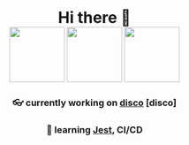 
<div align="center">
  <h1 style="margin:auto;">Hi there 👋</h1>
 </div>
 
 <div align="center">
      <img 
       height="100"
       src="https://media.giphy.com/media/KegPbvrQghq1y/giphy.gif" />
      <img 
         height="100"
         src="https://media.giphy.com/media/MfSdxfJDocLu0/giphy.gif" />
      <img 
       height="100"
       src="https://media.giphy.com/media/10wlcF5A7AHEbK/giphy.gif" />
 </div>
 <div align="center">
     <h3>👓 currently working on <a href="https://github.com/TropicalSunshine/disco-web">disco<a/> [disco]</h3>
     <h3>🦔 learning <a href="https://jestjs.io/en/">Jest</a>, CI/CD</h3>
 </div>

<!--
**TropicalSunshine/TropicalSunshine** is a ✨ _special_ ✨ repository because its `README.md` (this file) appears on your GitHub profile.

Here are some ideas to get you started:

- 🔭 I’m currently working on ...
- 🌱 I’m currently learning ...
- 👯 I’m looking to collaborate on ...
- 🤔 I’m looking for help with ...
- 💬 Ask me about ...
- 📫 How to reach me: ...
- 😄 Pronouns: ...
- ⚡ Fun fact: ...
-->
